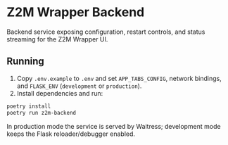 # Z2M Wrapper Backend

Backend service exposing configuration, restart controls, and status streaming for the Z2M Wrapper UI.

## Running

1. Copy `.env.example` to `.env` and set `APP_TABS_CONFIG`, network bindings, and `FLASK_ENV` (`development` or `production`).
2. Install dependencies and run:

```bash
poetry install
poetry run z2m-backend
```

In production mode the service is served by Waitress; development mode keeps the Flask reloader/debugger enabled.
